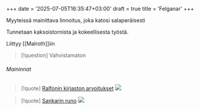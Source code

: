 +++
date = '2025-07-05T16:35:47+03:00'
draft = true
title = 'Felganar'
+++


Myyteissä mainittava linnoitus, joka katosi salaperäisesti

Tunnetaan kaksoistornista ja kokeellisesta työstä.

Liittyy [[Malroth]]iin

>[!question] Vahvistamaton 
>
###### Maininnat
>[!quote] [Ralfonin kirjaston arvoitukset](Ralfonin%20kirjaston%20arvoitukset.md)
>![](Ralfonin%20kirjaston%20arvoitukset.md#^f58a87)

>[!quote] [Sankarin runo](Sankarin%20runo.md)
>![](Sankarin%20runo.md#^9def7f)

